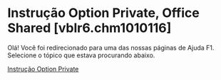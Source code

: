 
# Instrução Option Private, Office Shared [vblr6.chm1010116]

Olá! Você foi redirecionado para uma das nossas páginas de Ajuda F1. Selecione o tópico que estava procurando abaixo.

[Instrução Option Private](http://msdn.microsoft.com/library/bd4d8b8b-d513-62a0-7c78-45c15b462bdc%28Office.15%29.aspx)
